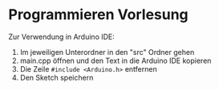 # Programmieren Vorlesung

Zur Verwendung in Arduino IDE:

1. Im jeweiligen Unterordner in den "src" Ordner gehen
2. main.cpp öffnen und den Text in die Arduino IDE kopieren
3. Die Zeile `#include <Arduino.h>` entfernen
4. Den Sketch speichern
